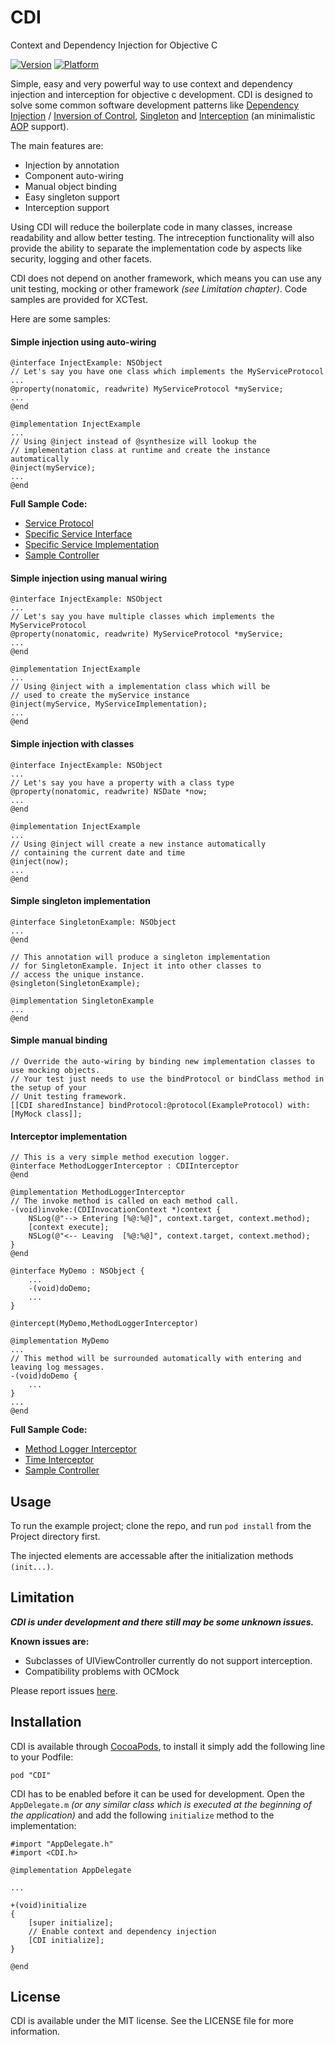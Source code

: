 CDI
===

Context and Dependency Injection for Objective C

[![Version](https://cocoapod-badges.herokuapp.com/v/CDI/badge.png)](http://cocoadocs.org/docsets/CDI)
[![Platform](https://cocoapod-badges.herokuapp.com/p/CDI/badge.png)](http://cocoadocs.org/docsets/CDI)

Simple, easy and very powerful way to use context and dependency injection and interception for objective c development. CDI is designed to solve some common software development patterns like [Dependency Injection](http://en.wikipedia.org/wiki/Dependency_injection) / [Inversion of Control](http://en.wikipedia.org/wiki/Inversion_of_control), [Singleton](http://en.wikipedia.org/wiki/Singleton_pattern) and [Interception](http://en.wikipedia.org/wiki/Interceptor_pattern) (an minimalistic [AOP](http://en.wikipedia.org/wiki/Aspect-oriented_programming) support).

The main features are:

* Injection by annotation
* Component auto-wiring
* Manual object binding
* Easy singleton support
* Interception support


Using CDI will reduce the boilerplate code in many classes, increase readability and allow better testing. The intreception functionality will also provide the ability to separate the implementation code by aspects like security, logging and other facets.

CDI does not depend on another framework, which means you can use any unit testing, mocking or other framework *(see Limitation chapter)*. Code samples are provided for XCTest.

Here are some samples:

#### Simple injection using auto-wiring

    @interface InjectExample: NSObject
    // Let's say you have one class which implements the MyServiceProtocol
    ...
    @property(nonatomic, readwrite) MyServiceProtocol *myService;
    ...
    @end
    
    @implementation InjectExample
    ...
    // Using @inject instead of @synthesize will lookup the 
    // implementation class at runtime and create the instance automatically
    @inject(myService);
    ...
    @end

**Full Sample Code:**

* [Service Protocol](https://github.com/real-prometheus/CDI/blob/master/Project/Sample/Sample/MySample1Service.h)
* [Specific Service Interface](https://github.com/real-prometheus/CDI/blob/master/Project/Sample/Sample/MySample1ServiceImplemetation.h)
* [Specific Service Implementation](https://github.com/real-prometheus/CDI/blob/master/Project/Sample/Sample/MySample1ServiceImplemetation.m)
* [Sample Controller](https://github.com/real-prometheus/CDI/blob/master/Project/Sample/Sample/Sample1Controller.m)


#### Simple injection using manual wiring

    @interface InjectExample: NSObject
    ...
    // Let's say you have multiple classes which implements the MyServiceProtocol
    @property(nonatomic, readwrite) MyServiceProtocol *myService;
    ...
    @end
    
    @implementation InjectExample
    ...
    // Using @inject with a implementation class which will be
    // used to create the myService instance 
    @inject(myService, MyServiceImplementation);
    ...
    @end
    
#### Simple injection with classes
    @interface InjectExample: NSObject
    ...
    // Let's say you have a property with a class type
    @property(nonatomic, readwrite) NSDate *now;
    ...
    @end
    
    @implementation InjectExample
    ...
    // Using @inject will create a new instance automatically
    // containing the current date and time 
    @inject(now);
    ...
    @end
    
#### Simple singleton implementation
    @interface SingletonExample: NSObject
    ...
    @end
    
    // This annotation will produce a singleton implementation
    // for SingletonExample. Inject it into other classes to
    // access the unique instance.
    @singleton(SingletonExample);
    
    @implementation SingletonExample
    ...
    @end
    
#### Simple manual binding
    
    // Override the auto-wiring by binding new implementation classes to use mocking objects.
    // Your test just needs to use the bindProtocol or bindClass method in the setup of your
    // Unit testing framework.
    [[CDI sharedInstance] bindProtocol:@protocol(ExampleProtocol) with:[MyMock class]];

#### Interceptor implementation
    // This is a very simple method execution logger.
    @interface MethodLoggerInterceptor : CDIInterceptor
	@end

	@implementation MethodLoggerInterceptor
	// The invoke method is called on each method call.
	-(void)invoke:(CDIInvocationContext *)context {
    	NSLog(@"--> Entering [%@:%@]", context.target, context.method);
    	[context execute];
    	NSLog(@"<-- Leaving  [%@:%@]", context.target, context.method);
	}
	@end
	
	@interface MyDemo : NSObject {
		...
		-(void)doDemo;
		...
	}
	
	@intercept(MyDemo,MethodLoggerInterceptor)
	
	@implementation MyDemo
	...
	// This method will be surrounded automatically with entering and leaving log messages.
	-(void)doDemo {
    	...
	}
	...
	@end
	
**Full Sample Code:**

* [Method Logger Interceptor](https://github.com/real-prometheus/CDI/blob/master/Project/Sample/Sample/Sample5MethodLoggerInterceptor.m)
* [Time Interceptor](https://github.com/real-prometheus/CDI/blob/master/Project/Sample/Sample/Sample5TimeInterceptor.m)
* [Sample Controller](https://github.com/real-prometheus/CDI/blob/master/Project/Sample/Sample/Sample5Controller.m)

## Usage

To run the example project; clone the repo, and run `pod install` from the Project directory first.

The injected elements are accessable after the initialization methods `(init...)`.

## Limitation

***CDI is under development and there still may be some unknown issues.***

**Known issues are:**

* Subclasses of UIViewController currently do not support interception.
* Compatibility problems with OCMock

Please report issues [here](https://github.com/real-prometheus/CDI/issues).

## Installation

CDI is available through [CocoaPods](http://cocoapods.org), to install
it simply add the following line to your Podfile:

    pod "CDI"
    
CDI has to be enabled before it can be used for development. Open the `AppDelegate.m` *(or any similar class which is executed at the beginning of the application)* and add the following `initialize` method to the implementation:

	#import "AppDelegate.h"
	#import <CDI.h>

	@implementation AppDelegate
	
	...
	
	+(void)initialize
	{
    	[super initialize];
    	// Enable context and dependency injection
    	[CDI initialize];
	}
	
	@end

## License

CDI is available under the MIT license. See the LICENSE file for more information.

